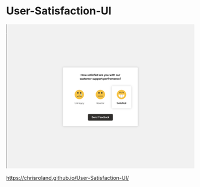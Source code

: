 # User-Satisfaction-UI

![poroject screenshot](image.png)

https://chrisroland.github.io/User-Satisfaction-UI/